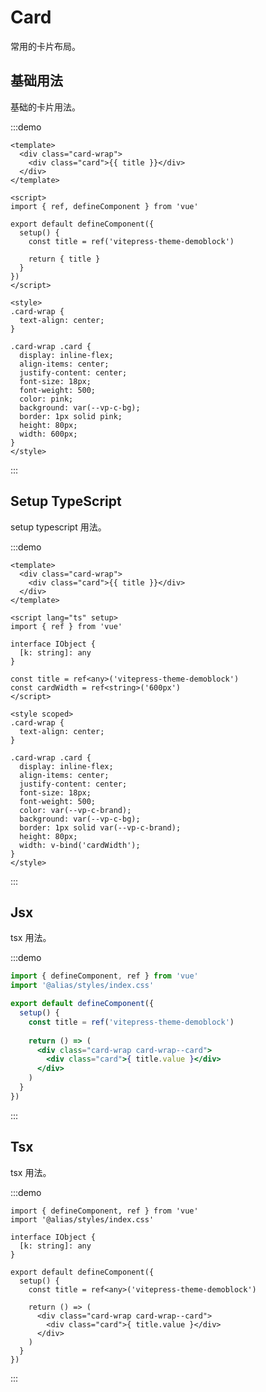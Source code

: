 # Card

常用的卡片布局。

## 基础用法 <Badge type="info" text="default" />

基础的卡片用法。

:::demo

```vue
<template>
  <div class="card-wrap">
    <div class="card">{{ title }}</div>
  </div>
</template>

<script>
import { ref, defineComponent } from 'vue'

export default defineComponent({
  setup() {
    const title = ref('vitepress-theme-demoblock')

    return { title }
  }
})
</script>

<style>
.card-wrap {
  text-align: center;
}

.card-wrap .card {
  display: inline-flex;
  align-items: center;
  justify-content: center;
  font-size: 18px;
  font-weight: 500;
  color: pink;
  background: var(--vp-c-bg);
  border: 1px solid pink;
  height: 80px;
  width: 600px;
}
</style>
```

:::


## Setup TypeScript <Badge type="tip" text="^2.3.0" />

setup typescript 用法。

:::demo

```vue
<template>
  <div class="card-wrap">
    <div class="card">{{ title }}</div>
  </div>
</template>

<script lang="ts" setup>
import { ref } from 'vue'

interface IObject {
  [k: string]: any
}

const title = ref<any>('vitepress-theme-demoblock')
const cardWidth = ref<string>('600px')
</script>

<style scoped>
.card-wrap {
  text-align: center;
}

.card-wrap .card {
  display: inline-flex;
  align-items: center;
  justify-content: center;
  font-size: 18px;
  font-weight: 500;
  color: var(--vp-c-brand);
  background: var(--vp-c-bg);
  border: 1px solid var(--vp-c-brand);
  height: 80px;
  width: v-bind('cardWidth');
}
</style>
```

:::


## Jsx <Badge type="tip" text="^2.3.0" />

tsx 用法。

:::demo

```jsx
import { defineComponent, ref } from 'vue'
import '@alias/styles/index.css'

export default defineComponent({
  setup() {
    const title = ref('vitepress-theme-demoblock')
    
    return () => (
      <div class="card-wrap card-wrap--card">
        <div class="card">{ title.value }</div>
      </div>
    )
  }
})
```

:::

## Tsx <Badge type="tip" text="^2.3.0" />

tsx 用法。

:::demo

```tsx
import { defineComponent, ref } from 'vue'
import '@alias/styles/index.css'

interface IObject {
  [k: string]: any
}

export default defineComponent({
  setup() {
    const title = ref<any>('vitepress-theme-demoblock')
    
    return () => (
      <div class="card-wrap card-wrap--card">
        <div class="card">{ title.value }</div>
      </div>
    )
  }
})
```

:::

<script setup>
console.log('vitepress-theme-demoblock setup')
</script>

<script>
console.log('vitepress-theme-demoblock')
</script>

<!--@include: ./inclusion/basic.md-->

